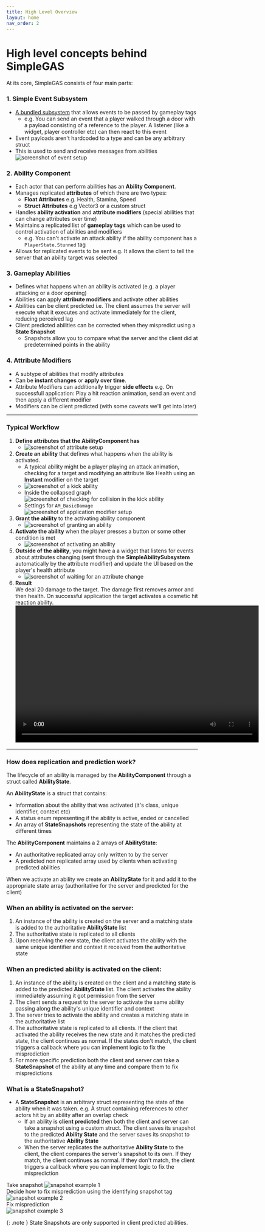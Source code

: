 ```yaml
---
title: High Level Overview
layout: home
nav_order: 2
---
```


# High level concepts behind SimpleGAS
  
At its core, SimpleGAS consists of four main parts:

### 1. Simple Event Subsystem
- [A bundled subsystem](https://github.com/strayTrain/SimpleEventSubsystemPlugin) that allows events to be passed by gameplay tags
    - e.g. You can send an event that a player walked through a door with a payload consisting of a reference to the player. A listener (like a widget, player controller etc) can then react to this event
- Event payloads aren't hardcoded to a type and can be any arbitrary struct
- This is used to send and receive messages from abilities  
    ![screenshot of event setup](../images/HLO_SimpleEvent.png)

### 2. Ability Component
- Each actor that can perform abilities has an **Ability Component**.
- Manages replicated **attributes** of which there are two types:
    - **Float Attributes** e.g. Health, Stamina, Speed 
    - **Struct Attributes** e.g Vector3 or a custom struct
- Handles **ability activation** and **attribute modifiers** (special abilities that can change attributes over time)
- Maintains a replicated list of **gameplay tags** which can be used to control activation of abilities and modifiers  
    - e.g. You can't activate an attack ability if the ability component has a `PlayerState.Stunned` tag
- Allows for replicated events to be sent e.g. It allows the client to tell the server that an ability target was selected

### 3. Gameplay Abilities
- Defines what happens when an ability is activated (e.g. a player attacking or a door opening)
- Abilities can apply **attribute modifiers** and activate other abilities
- Abilities can be client predicted i.e. The client assumes the server will execute what it executes and activate immediately for the client, reducing perceived lag
- Client predicted abilities can be corrected when they mispredict using a **State Snapshot**
    - Snapshots allow you to compare what the server and the client did at predetermined points in the ability

### 4. Attribute Modifiers
- A subtype of abilities that modify attributes
- Can be **instant changes** or **apply over time**.
- Attribute Modifiers can additionally trigger **side effects** e.g. On successfull application: Play a hit reaction animation, send an event and then apply a different modifier
- Modifiers can be client predicted (with some caveats we'll get into later) 

---

### Typical Workflow
1. **Define attributes that the AbilityComponent has**
    * ![screenshot of attribute setup](../images/HLO_AttributeSetup.png)
2. **Create an ability** that defines what happens when the ability is activated. 
    * A typical ability might be a player playing an attack animation, checking for a target and  modifying an attribute like Health using an **Instant** modifier on the target
    * ![screenshot of a kick ability](../images/HLO_KickAbility.png)
    * Inside the collapsed graph  
        ![screenshot of checking for collision in the kick ability](../images/HLO_KickAbilityCollisionCheck.png)
    * Settings for `AM_BasicDamage`  
        ![screenshot of application modifier setup](../images/HLO_ApplicationModifierSetup.png)
3. **Grant the ability** to the activating ability component
    * ![screenshot of granting an ability](../images/HLO_GrantAbility.png)
4. **Activate the ability** when the player presses a button or some other condition is met
    * ![screenshot of activating an ability](../images/HLO_ActivatingAbility.png)
5. **Outside of the ability**, you might have a a widget that listens for events about attributes changing (sent through the **SimpleAbilitySubsystem** automatically by the attribute modifier) and update the UI based on the player's health attribute
    * ![screenshot of waiting for an attribute change](../images/HLO_WaitingForAttributeChange.png)
6. **Result**  
We deal 20 damage to the target. The damage first removes armor and then health. On successful application the target activates a cosmetic hit reaction ability.    
    <video width="640" height="360" controls>
    <source src="../videos/kick_result.mp4" type="video/mp4">
    Your browser does not support the video tag.
    </video>

---

### How does replication and prediction work?

The lifecycle of an ability is managed by the **AbilityComponent** through a struct called **AbilityState**.

An **AbilityState** is a struct that contains:
* Information about the ability that was activated (it's class, unique identifier, context etc)
* A status enum representing if the ability is active, ended or cancelled
* An array of **StateSnapshots** representing the state of the ability at different times

The **AbilityComponent** maintains a 2 arrays of **AbilityState**: 
* An authoritative replicated array only written to by the server
* A predicted non replicated array used by clients when activating predicted abilities  

When we activate an ability we create an **AbilityState** for it and add it to the appropriate state array (authoritative for the server and predicted for the client)  

### When an ability is activated on the server:
1. An instance of the ability is created on the server and a matching state is added to the authoritative **AbilityState** list
2. The authoritative state is replicated to all clients
3. Upon receiving the new state, the client activates the ability with the same unique identifier and context it received from the authoritative state 

### When an predicted ability is activated on the client:
1. An instance of the ability is created on the client and a matching state is added to the predicted **AbilityState** list. The client activates the ability immediately assuming it got permission from the server
2. The client sends a request to the server to activate the same ability passing along the ability's unique identifier and context
3. The server tries to activate the ability and creates a matching state in the authoritative list
4. The authoritative state is replicated to all clients. If the client that activated the ability receives the new state and it matches the predicted state, the client continues as normal.  If the states don't match, the client triggers a callback where you can implement logic to fix the misprediction
5. For more specific prediction both the client and server can take a **StateSnapshot** of the ability at any time and compare them to fix mispredictions

### What is a **StateSnapshot**?

* A **StateSnapshot** is an arbitrary struct representing the state of the ability when it was taken. e.g. A struct containing references to other actors hit by an ability after an overlap check
    * If an ability is **client predicted** then both the client and server can take a snapshot using a custom struct. The client saves its snapshot to the predicted **Ability State** and the server saves its snapshot to the authoritative **Ability State**
    * When the server replicates the authoritative **Ability State** to the client, the client compares the server's snapshot to its own. If they match, the client continues as normal. If they don't match, the client triggers a callback where you can implement logic to fix the misprediction

Take snapshot
    ![snapshot example 1](../images/HLO_Snapshot1.png)  
Decide how to fix misprediction using the identifying snapshot tag  
    ![snapshot example 2](../images/HLO_Snapshot2.png)  
Fix misprediction  
    ![snapshot example 3](../images/HLO_Snapshot3.png)

{: .note }
State Snapshots are only supported in client predicted abilities.